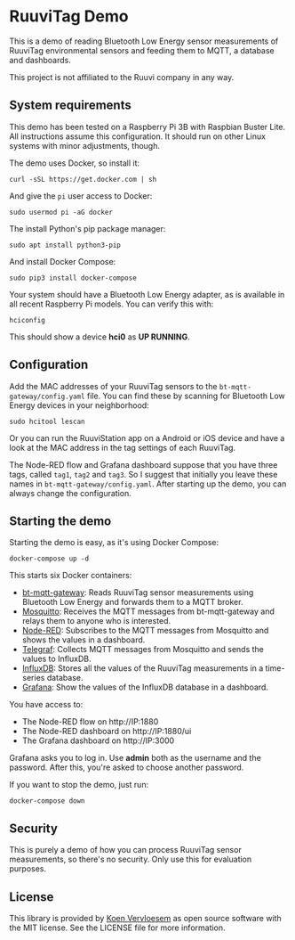 # RuuviTag Demo

This is a demo of reading Bluetooth Low Energy sensor measurements of RuuviTag environmental sensors and feeding them to MQTT, a database and dashboards.

This project is not affiliated to the Ruuvi company in any way.

## System requirements
This demo has been tested on a Raspberry Pi 3B with Raspbian Buster Lite. All instructions assume this configuration. It should run on other Linux systems with minor adjustments, though.

The demo uses Docker, so install it:

```shel
curl -sSL https://get.docker.com | sh
```

And give the `pi` user access to Docker:

```shell
sudo usermod pi -aG docker
```

The install Python's pip package manager:

```shell
sudo apt install python3-pip
```

And install Docker Compose:

```shell
sudo pip3 install docker-compose
```

Your system should have a Bluetooth Low Energy adapter, as is available in all recent Raspberry Pi models. You can verify this with:

```shell
hciconfig
```

This should show a device **hci0** as **UP RUNNING**.

## Configuration
Add the MAC addresses of your RuuviTag sensors to the `bt-mqtt-gateway/config.yaml` file. You can find these by scanning for Bluetooth Low Energy devices in your neighborhood:

```shell
sudo hcitool lescan
```

Or you can run the RuuviStation app on a Android or iOS device and have a look at the MAC address in the tag settings of each RuuviTag.

The Node-RED flow and Grafana dashboard suppose that you have three tags, called `tag1`, `tag2` and `tag3`. So I suggest that initially you leave these names in `bt-mqtt-gateway/config.yaml`. After starting up the demo, you can always change the configuration.

## Starting the demo
Starting the demo is easy, as it's using Docker Compose:

```shell
docker-compose up -d
```

This starts six Docker containers:

  * [bt-mqtt-gateway](https://github.com/zewelor/bt-mqtt-gateway): Reads RuuviTag sensor measurements using Bluetooth Low Energy and forwards them to a MQTT broker.
  * [Mosquitto](https://mosquitto.org/): Receives the MQTT messages from bt-mqtt-gateway and relays them to anyone who is interested.
  * [Node-RED](https://nodered.org/): Subscribes to the MQTT messages from Mosquitto and shows the values in a dashboard.
  * [Telegraf](https://www.influxdata.com/time-series-platform/telegraf/): Collects MQTT messages from Mosquitto and sends the values to InfluxDB.
  * [InfluxDB](https://www.influxdata.com/): Stores all the values of the RuuviTag measurements in a time-series database.
  * [Grafana](https://grafana.com/): Show the values of the InfluxDB database in a dashboard.

You have access to:

  * The Node-RED flow on http://IP:1880
  * The Node-RED dashboard on http://IP:1880/ui
  * The Grafana dashboard on http://IP:3000

Grafana asks you to log in. Use **admin** both as the username and the password. After this, you're asked to choose another password.

If you want to stop the demo, just run:

```shell
docker-compose down
```

## Security
This is purely a demo of how you can process RuuviTag sensor measurements, so there's no security. Only use this for evaluation purposes.

## License
This library is provided by [Koen Vervloesem](mailto:koen@vervloesem.eu) as open source software with the MIT license. See the LICENSE file for more information.
